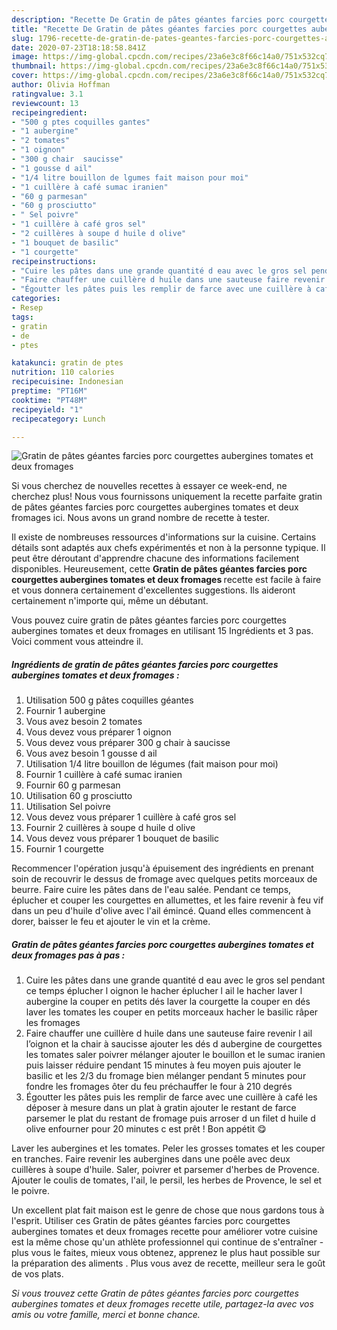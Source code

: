 ```yaml
---
description: "Recette De Gratin de pâtes géantes farcies porc courgettes aubergines tomates et deux fromages"
title: "Recette De Gratin de pâtes géantes farcies porc courgettes aubergines tomates et deux fromages"
slug: 1796-recette-de-gratin-de-pates-geantes-farcies-porc-courgettes-aubergines-tomates-et-deux-fromages
date: 2020-07-23T18:18:58.841Z
image: https://img-global.cpcdn.com/recipes/23a6e3c8f66c14a0/751x532cq70/gratin-de-pates-geantes-farcies-porc-courgettes-aubergines-tomates-et-deux-fromages-photo-principale-de-la-recette.jpg
thumbnail: https://img-global.cpcdn.com/recipes/23a6e3c8f66c14a0/751x532cq70/gratin-de-pates-geantes-farcies-porc-courgettes-aubergines-tomates-et-deux-fromages-photo-principale-de-la-recette.jpg
cover: https://img-global.cpcdn.com/recipes/23a6e3c8f66c14a0/751x532cq70/gratin-de-pates-geantes-farcies-porc-courgettes-aubergines-tomates-et-deux-fromages-photo-principale-de-la-recette.jpg
author: Olivia Hoffman
ratingvalue: 3.1
reviewcount: 13
recipeingredient:
- "500 g ptes coquilles gantes"
- "1 aubergine"
- "2 tomates"
- "1 oignon"
- "300 g chair  saucisse"
- "1 gousse d ail"
- "1/4 litre bouillon de lgumes fait maison pour moi"
- "1 cuillère à café sumac iranien"
- "60 g parmesan"
- "60 g prosciutto"
- " Sel poivre"
- "1 cuillère à café gros sel"
- "2 cuillères à soupe d huile d olive"
- "1 bouquet de basilic"
- "1 courgette"
recipeinstructions:
- "Cuire les pâtes dans une grande quantité d eau avec le gros sel pendant ce temps éplucher l oignon le hacher éplucher l ail le hacher laver l aubergine la couper en petits dés laver la courgette la couper en dés laver les tomates les couper en petits morceaux hacher le basilic râper les fromages"
- "Faire chauffer une cuillère d huile dans une sauteuse faire revenir l ail l’oignon et la chair à saucisse ajouter les dés d aubergine de courgettes les tomates saler poivrer mélanger ajouter le bouillon et le sumac iranien puis laisser réduire pendant 15 minutes à feu moyen puis ajouter le basilic et les 2/3 du fromage bien mélanger pendant 5 minutes pour fondre les fromages ôter du feu préchauffer le four à 210 degrés"
- "Égoutter les pâtes puis les remplir de farce avec une cuillère à café les déposer à mesure dans un plat à gratin ajouter le restant de farce parsemer le plat du restant de fromage puis arroser d un filet d huile d olive enfourner pour 20 minutes c est prêt ! Bon appétit 😋"
categories:
- Resep
tags:
- gratin
- de
- ptes

katakunci: gratin de ptes 
nutrition: 110 calories
recipecuisine: Indonesian
preptime: "PT16M"
cooktime: "PT48M"
recipeyield: "1"
recipecategory: Lunch

---
```



![Gratin de pâtes géantes farcies porc courgettes aubergines tomates et deux fromages](https://img-global.cpcdn.com/recipes/23a6e3c8f66c14a0/751x532cq70/gratin-de-pates-geantes-farcies-porc-courgettes-aubergines-tomates-et-deux-fromages-photo-principale-de-la-recette.jpg)

Si vous cherchez de nouvelles recettes à essayer ce week-end, ne cherchez plus! Nous vous fournissons uniquement la recette parfaite gratin de pâtes géantes farcies porc courgettes aubergines tomates et deux fromages ici. Nous avons un grand nombre de recette à tester.

Il existe de nombreuses ressources d'informations sur la cuisine. Certains détails sont adaptés aux chefs expérimentés et non à la personne typique. Il peut être déroutant d'apprendre chacune des informations facilement disponibles. Heureusement, cette <strong> Gratin de pâtes géantes farcies porc courgettes aubergines tomates et deux fromages </strong> recette est facile à faire et vous donnera certainement d'excellentes suggestions. Ils aideront certainement n'importe qui, même un débutant.

<!--inarticleads1-->

Vous pouvez cuire gratin de pâtes géantes farcies porc courgettes aubergines tomates et deux fromages en utilisant 15 Ingrédients et 3 pas. Voici comment vous atteindre il.

##### Ingrédients de gratin de pâtes géantes farcies porc courgettes aubergines tomates et deux fromages :

1. Utilisation 500 g pâtes coquilles géantes
1. Fournir 1 aubergine
1. Vous avez besoin 2 tomates
1. Vous devez vous préparer 1 oignon
1. Vous devez vous préparer 300 g chair à saucisse
1. Vous avez besoin 1 gousse d ail
1. Utilisation 1/4 litre bouillon de légumes (fait maison pour moi)
1. Fournir 1 cuillère à café sumac iranien
1. Fournir 60 g parmesan
1. Utilisation 60 g prosciutto
1. Utilisation  Sel poivre
1. Vous devez vous préparer 1 cuillère à café gros sel
1. Fournir 2 cuillères à soupe d huile d olive
1. Vous devez vous préparer 1 bouquet de basilic
1. Fournir 1 courgette


Recommencer l&#39;opération jusqu&#39;à épuisement des ingrédients en prenant soin de recouvrir le dessus de fromage avec quelques petits morceaux de beurre. Faire cuire les pâtes dans de l&#39;eau salée. Pendant ce temps, éplucher et couper les courgettes en allumettes, et les faire revenir à feu vif dans un peu d&#39;huile d&#39;olive avec l&#39;ail émincé. Quand elles commencent à dorer, baisser le feu et ajouter le vin et la crème. 

<!--inarticleads2-->

##### Gratin de pâtes géantes farcies porc courgettes aubergines tomates et deux fromages pas à pas :

1. Cuire les pâtes dans une grande quantité d eau avec le gros sel pendant ce temps éplucher l oignon le hacher éplucher l ail le hacher laver l aubergine la couper en petits dés laver la courgette la couper en dés laver les tomates les couper en petits morceaux hacher le basilic râper les fromages
1. Faire chauffer une cuillère d huile dans une sauteuse faire revenir l ail l’oignon et la chair à saucisse ajouter les dés d aubergine de courgettes les tomates saler poivrer mélanger ajouter le bouillon et le sumac iranien puis laisser réduire pendant 15 minutes à feu moyen puis ajouter le basilic et les 2/3 du fromage bien mélanger pendant 5 minutes pour fondre les fromages ôter du feu préchauffer le four à 210 degrés
1. Égoutter les pâtes puis les remplir de farce avec une cuillère à café les déposer à mesure dans un plat à gratin ajouter le restant de farce parsemer le plat du restant de fromage puis arroser d un filet d huile d olive enfourner pour 20 minutes c est prêt ! Bon appétit 😋


Laver les aubergines et les tomates. Peler les grosses tomates et les couper en tranches. Faire revenir les aubergines dans une poêle avec deux cuillères à soupe d&#39;huile. Saler, poivrer et parsemer d&#39;herbes de Provence. Ajouter le coulis de tomates, l&#39;ail, le persil, les herbes de Provence, le sel et le poivre. 

<!--inarticleads1-->

<p>
Un excellent plat fait maison est le genre de chose que nous gardons tous à l'esprit. Utiliser ces Gratin de pâtes géantes farcies porc courgettes aubergines tomates et deux fromages recette pour améliorer votre cuisine est la même chose qu'un athlète professionnel qui continue de s'entraîner - plus vous le faites, mieux vous obtenez, apprenez le plus haut possible sur la préparation des aliments . Plus vous avez de recette, meilleur sera le goût de vos plats.
</p>

<p>
<i>Si vous trouvez cette Gratin de pâtes géantes farcies porc courgettes aubergines tomates et deux fromages recette utile, partagez-la avec vos amis ou votre famille, merci et bonne chance.</i>
</p>
